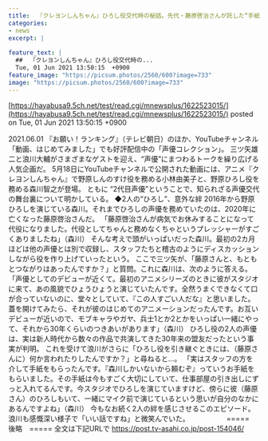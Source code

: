 ```yaml
---
title:  『クレヨンしんちゃん』ひろし役交代時の秘話。先代・藤原啓治さんが託した“手紙”  
categories:
- news
excerpt: |
  
feature_text: |
  ##  『クレヨンしんちゃん』ひろし役交代時の...
  Tue, 01 Jun 2021 13:50:15  +0900
feature_image: "https://picsum.photos/2560/600?image=733"
image: "https://picsum.photos/2560/600?image=733"
---
```


[https://hayabusa9.5ch.net/test/read.cgi/mnewsplus/1622523015/](https://hayabusa9.5ch.net/test/read.cgi/mnewsplus/1622523015/)
posted on Tue, 01 Jun 2021 13:50:15  +0900

<!--more-->

2021.06.01 『お願い！ランキング』（テレビ朝日）のほか、YouTubeチャンネル「動画、はじめてみました」でも好評配信中の「声優コレクション」。 三ツ矢雄二と浪川大輔がさまざまなゲストを迎え、“声優”にまつわるトークを繰り広げる人気企画だ。 5月18日にYouTubeチャンネルで公開された動画には、アニメ『クレヨンしんちゃん』で野原しんのすけ役を務める小林由美子と、野原ひろし役を務める森川智之が登場。 ともに “2代目声優”ということで、知られざる声優交代の舞台裏について明かしている。 ◆2人の“ひろし”、意外な絆 2016年から野原ひろしを演じている森川。それまでひろしの声優を務めていたのは、2020年に亡くなった藤原啓治さんだ。 「藤原啓治さんが病気でお休みすることになって代役になりました。代役としてちゃんと務めなくちゃというプレッシャーがすごくありましたね」（森川） そんな考えで頭がいっぱいだった森川。最初の2カ月ほどは他の声優とは別で収録し、スタッフたちと稽古のようにディスカッションしながら役を作り上げていったという。 ここで三ツ矢が、「藤原さんと、もともとつながりはあったんですか？」と質問。これに森川は、次のように答える。 「声優としてのデビューが近くて。最初のアニメシリーズのときに彼がスタジオに来て、あの風貌でひょうひょうと演じていたんです。全然うまくできなくて口が合っていないのに、堂々としていて、『この人すごい人だな』と思いました。蓋を開けてみたら、それが彼のはじめてのアニメーションだったんです。お互いデビューが近いので、モブキャラやガヤ、兵士1とか2とかをいっぱい一緒にやって、それから30年くらいのつきあいがあります」（森川） ひろし役の2人の声優は、実は新人時代から数々の作品で共演してきた30年来の盟友だったという事実が判明。 これを受けて浪川がさらに「ひろし役を引き継ぐときには、（藤原さんに）何か言われたりしたんですか？」と尋ねると…。 「実はスタッフの方を介して手紙をもらったんです。『森川しかいないから頼むぞ』っていうお手紙をもらいました。その手紙は今もすごく大切にしていて、仕事部屋の引き出しにずっと入れてるんです。今スタジオでひろしを演じていますけど、傍らに彼（藤原さん）のひろしもいて、一緒にマイク前で演じているという思いが自分のなかにあるんですよね」（森川） 今もなお続く2人の絆を感じさせるこのエピソード。浪川も感慨深い様子で「いい話ですね」と微笑んでいた。 　　　　　=====　後略　===== 全文は下記URLで https://post.tv-asahi.co.jp/post-154046/
